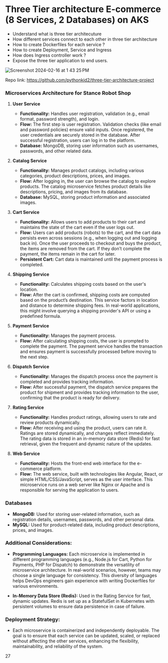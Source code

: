 # Three Tier architecture E-commerce (8 Services, 2 Databases) on AKS

- Understand what is three tier architecuture
- How different services connect to each other in three tier architecture
- How to create Dockerfiles for each service ?
- How to create Deployment, Service and Ingress
- How does Ingress controller work ?
- Expose the three tier application to end users.

![Screenshot 2024-02-16 at 1 43 25 PM](https://github.com/iam-veeramalla/Azure-zero-to-hero/assets/43399466/0623a010-d8f1-4632-abce-d06f5755b1fa)

Repo link: https://github.com/pythonkid2/three-tier-architecture-project

### Microservices Architecture for Stance Robot Shop

1. **User Service**  
   - **Functionality:** Handles user registration, validation (e.g., email format, password strength), and login.  
   - **Flow:** The first step is user registration. Validation checks (like email and password policies) ensure valid inputs. Once registered, the user credentials are securely stored in the database. After successful registration, users can log in to the platform.  
   - **Database:** MongoDB, storing user information such as usernames, passwords, and other related data.

2. **Catalog Service**  
   - **Functionality:** Manages product catalogs, including various categories, product descriptions, prices, and images.  
   - **Flow:** After logging in, the user can browse the catalog to explore products. The catalog microservice fetches product details like descriptions, pricing, and images from its database.  
   - **Database:** MySQL, storing product information and associated images.

3. **Cart Service**  
   - **Functionality:** Allows users to add products to their cart and maintains the state of the cart even if the user logs out.  
   - **Flow:** Users can add products (robots) to the cart, and the cart data persists even across sessions (e.g., when logging out and logging back in). Once the user proceeds to checkout and buys the product, the items are removed from the cart. If they don’t complete the payment, the items remain in the cart for later.  
   - **Persistent Cart:** Cart data is maintained until the payment process is completed.

4. **Shipping Service**  
   - **Functionality:** Calculates shipping costs based on the user's location.  
   - **Flow:** After the cart is confirmed, shipping costs are computed based on the product’s destination. This service factors in location and distance to determine shipping fees. In real-world applications, this might involve querying a shipping provider's API or using a predefined formula.

5. **Payment Service**  
   - **Functionality:** Manages the payment process.  
   - **Flow:** After calculating shipping costs, the user is prompted to complete the payment. The payment service handles the transaction and ensures payment is successfully processed before moving to the next step.

6. **Dispatch Service**  
   - **Functionality:** Manages the dispatch process once the payment is completed and provides tracking information.  
   - **Flow:** After successful payment, the dispatch service prepares the product for shipment and provides tracking information to the user, confirming that the product is ready for delivery.

7. **Rating Service**  
   - **Functionality:** Handles product ratings, allowing users to rate and review products dynamically.  
   - **Flow:** After receiving and using the product, users can rate it. Ratings are stored dynamically, and changes reflect immediately. The rating data is stored in an in-memory data store (Redis) for fast retrieval, given the frequent and dynamic nature of the updates.

8. **Web Service**  
   - **Functionality:** Hosts the front-end web interface for the e-commerce platform.  
   - **Flow:** The web service, built with technologies like Angular, React, or simple HTML/CSS/JavaScript, serves as the user interface. This microservice runs on a web server like Nginx or Apache and is responsible for serving the application to users.

### Databases
- **MongoDB:** Used for storing user-related information, such as registration details, usernames, passwords, and other personal data.
- **MySQL:** Used for product-related data, including product descriptions, prices, and images.

### Additional Considerations:
- **Programming Languages:** Each microservice is implemented in different programming languages (e.g., Node.js for Cart, Python for Payments, PHP for Dispatch) to demonstrate the versatility of microservice architecture. In real-world scenarios, however, teams may choose a single language for consistency. This diversity of languages helps DevOps engineers gain experience with writing Dockerfiles for various environments.
  
- **In-Memory Data Store (Redis):** Used in the Rating Service for fast, dynamic updates. Redis is set up as a StatefulSet in Kubernetes with persistent volumes to ensure data persistence in case of failure.

### Deployment Strategy:
- Each microservice is containerized and independently deployable. The goal is to ensure that each service can be updated, scaled, or replaced without affecting the other services, enhancing the flexibility, maintainability, and reliability of the system.


27


